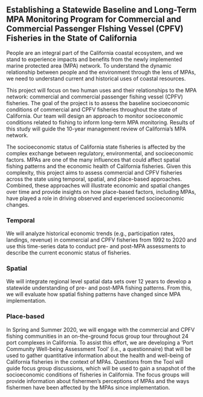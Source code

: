 ## Establishing a Statewide Baseline and Long-Term MPA Monitoring Program for Commercial and Commercial Passenger FIshing Vessel (CPFV) Fisheries in the State of California

People are an integral part of the California coastal ecosystem, and we stand to experience impacts and benefits from the newly implemented marine protected area (MPA) network. To understand the dynamic relationship between people and the environment through the lens of MPAs, we need to understand current and historical uses of coastal resources.

This project will focus on two human uses and their relationships to the MPA network: commercial and commercial passenger fishing vessel (CPFV) fisheries. The goal of the project is to assess the baseline socioeconomic conditions of commercial and CPFV fisheries throughout the state of California. Our team will design an approach to monitor socioeconomic conditions related to fishing to inform long-term MPA monitoring. Results of this study will guide the 10-year management review of California’s MPA network.

The socioeconomic status of California state fisheries is affected by the complex exchange between regulatory, environmental, and socioeconomic factors. MPAs are one of the many influences that could affect spatial fishing patterns and the economic health of California fisheries. Given this complexity, this project aims to assess commercial and CPFV fisheries across the state using temporal, spatial, and place-based approaches. Combined, these approaches will illustrate economic and spatial changes over time and provide insights on how place-based factors, including MPAs, have played a role in driving observed and experienced socioeconomic changes.

### Temporal  

We will analyze historical economic trends (e.g., participation rates, landings, revenue) in commercial and CPFV fisheries from 1992 to 2020 and use this time-series data to conduct pre- and post-MPA assessments to describe the current economic status of fisheries.

### Spatial

We will integrate regional level spatial data sets over 12 years to develop a statewide understanding of pre- and post-MPA fishing patterns. From this, we will evaluate how spatial fishing patterns have changed since MPA implementation.

### Place-based

In Spring and Summer 2020, we will engage with the commercial and CPFV fishing communities in an on-the-ground focus group tour throughout 24 port complexes in California. To assist this effort, we are developing a ‘Port Community Well-being Assessment Tool’ (i.e., a questionnaire) that will be used to gather quantitative information about the health and well-being of California fisheries in the context of MPAs. Questions from the Tool will guide focus group discussions, which will be used to gain a snapshot of the socioeconomic conditions of fisheries in California. The focus groups will provide information about fishermen’s perceptions of MPAs and the ways fishermen have been affected by the MPAs since implementation.
